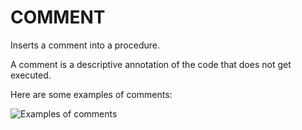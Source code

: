 # COMMENT  
  
Inserts a comment into a procedure.

A comment is a descriptive annotation of the code that does not get executed.

Here are some examples of comments:

![Examples of comments](assets/typedoc-json/docCF/imgs/comments_example.png)
  
  